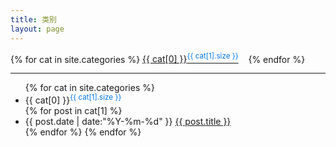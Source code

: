 ```yaml
---
title: 类别
layout: page
---
```


{% for cat in site.categories %}
<a href="#{{ cat[0] }}" rel="{{ cat[1].size }}">{{ cat[0] }}<sup style="color:#07e">{{ cat[1].size }}</sup></a>&nbsp;&nbsp;&nbsp;
{% endfor %}

<hr>

<ul class="listing">
{% for cat in site.categories %}
  <li class="listing-seperator" id="{{ cat[0] }}">{{ cat[0] }}<sup style="color:#07e">{{ cat[1].size }}</sup></li>
{% for post in cat[1] %}
  <li class="listing-item">
  <time datetime="{{ post.date | date:"%Y-%m-%d" }}">{{ post.date | date:"%Y-%m-%d" }}</time>
  <a href="{{ site.url }}{{ post.url }}" title="{{ post.title }}">{{ post.title }}</a>
  </li>
{% endfor %}
{% endfor %}
</ul>
